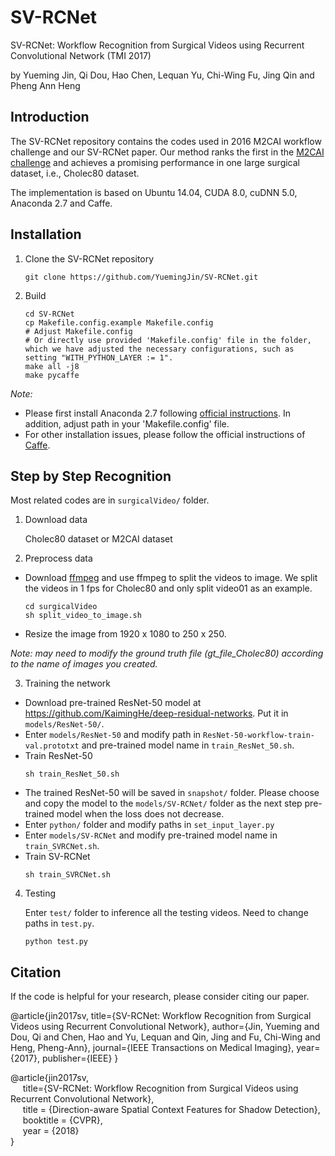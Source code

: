 # SV-RCNet
SV-RCNet: Workflow Recognition from Surgical Videos using Recurrent Convolutional Network (TMI 2017)

by Yueming Jin, Qi Dou, Hao Chen, Lequan Yu, Chi-Wing Fu, Jing Qin and Pheng Ann Heng

## Introduction
The SV-RCNet repository contains the codes used in 2016 M2CAI workflow challenge and our SV-RCNet paper. Our method ranks the first in the [M2CAI challenge](http://camma.u-strasbg.fr/m2cai2016/index.php/workflow-challenge-results/) and achieves a promising performance in one large surgical dataset, i.e., Cholec80 dataset.

The implementation is based on Ubuntu 14.04, CUDA 8.0, cuDNN 5.0, Anaconda 2.7 and Caffe.

## Installation
1. Clone the SV-RCNet repository
    ```shell
    git clone https://github.com/YuemingJin/SV-RCNet.git
    ```
2. Build
    ```shell
    cd SV-RCNet
    cp Makefile.config.example Makefile.config
    # Adjust Makefile.config
    # Or directly use provided 'Makefile.config' file in the folder, which we have adjusted the necessary configurations, such as setting "WITH_PYTHON_LAYER := 1".
    make all -j8
    make pycaffe
    ```
*Note:*
- Please first install Anaconda 2.7 following [official instructions](https://www.anaconda.com/). In addition, adjust path in your 'Makefile.config' file.
- For other installation issues, please follow the official instructions of [Caffe](http://caffe.berkeleyvision.org/installation.html).

## Step by Step Recognition
Most related codes are in `surgicalVideo/` folder.

1. Download data

   Cholec80 dataset or M2CAI dataset

2. Preprocess data

- Download [ffmpeg](https://www.johnvansickle.com/ffmpeg/) and use ffmpeg to split the videos to image. We split the videos in 1 fps for Cholec80 and only split video01 as an example.

  ```shell
  cd surgicalVideo
  sh split_video_to_image.sh 
  ```
    
- Resize the image from 1920 x 1080 to 250 x 250.

*Note: may need to modify the ground truth file (gt_file_Cholec80) according to the name of images you created.*

3. Training the network

- Download pre-trained ResNet-50 model at https://github.com/KaimingHe/deep-residual-networks.
Put it in `models/ResNet-50/`.
- Enter `models/ResNet-50` and modify path in `ResNet-50-workflow-train-val.prototxt` and pre-trained model name in `train_ResNet_50.sh`.
- Train ResNet-50
    ```shell
    sh train_ResNet_50.sh 
    ```
- The trained ResNet-50 will be saved in `snapshot/` folder. Please choose and copy the model to the `models/SV-RCNet/` folder as the next step pre-trained model when the loss does not decrease.
- Enter `python/` folder and modify paths in `set_input_layer.py`
- Enter `models/SV-RCNet` and modify pre-trained model name in `train_SVRCNet.sh`.
- Train SV-RCNet
    ```shell
    sh train_SVRCNet.sh
    ```

4. Testing

   Enter `test/` folder to inference all the testing videos. Need to change paths in `test.py`.

   ```shell
   python test.py
   ```
   
## Citation
If the code is helpful for your research, please consider citing our paper.

@article{jin2017sv,
  title={SV-RCNet: Workflow Recognition from Surgical Videos using Recurrent Convolutional Network},
  author={Jin, Yueming and Dou, Qi and Chen, Hao and Yu, Lequan and Qin, Jing and Fu, Chi-Wing and Heng, Pheng-Ann},
  journal={IEEE Transactions on Medical Imaging},
  year={2017},
  publisher={IEEE}
}

@article{jin2017sv,  
&nbsp;&nbsp;&nbsp;&nbsp;  title={SV-RCNet: Workflow Recognition from Surgical Videos using Recurrent Convolutional Network},    
&nbsp;&nbsp;&nbsp;&nbsp;  title = {Direction-aware Spatial Context Features for Shadow Detection},    
&nbsp;&nbsp;&nbsp;&nbsp;  booktitle = {CVPR},    
&nbsp;&nbsp;&nbsp;&nbsp;  year  = {2018}    
}
